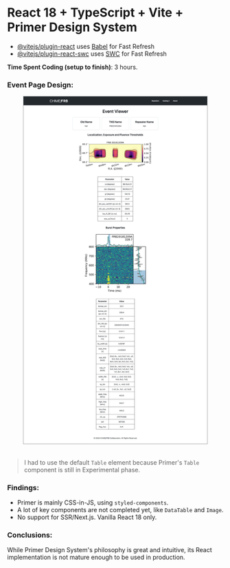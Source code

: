# React 18 + TypeScript + Vite + Primer Design System

- [@vitejs/plugin-react](https://github.com/vitejs/vite-plugin-react/blob/main/packages/plugin-react/README.md) uses [Babel](https://babeljs.io/) for Fast Refresh
- [@vitejs/plugin-react-swc](https://github.com/vitejs/vite-plugin-react-swc) uses [SWC](https://swc.rs/) for Fast Refresh

**Time Spent Coding (setup to finish)**: 3 hours.

### Event Page Design:
<div style="text-align: center;">
  <img src="./git-assets/public-web-react18-primer.png" alt="Sample Image" style="max-width: 85%; height: auto; border: 1px solid darkgrey;"/>
</div>
<br/>

> I had to use the default `Table` element because Primer's `Table` component is still in Experimental phase.

### Findings:
- Primer is mainly CSS-in-JS, using `styled-components`.
- A lot of key components are not completed yet, like `DataTable` and `Image`.
- No support for SSR/Next.js. Vanilla React 18 only.

### Conclusions:
While Primer Design System's philosophy is great and intuitive, its React implementation is not mature enough to be used in production.
